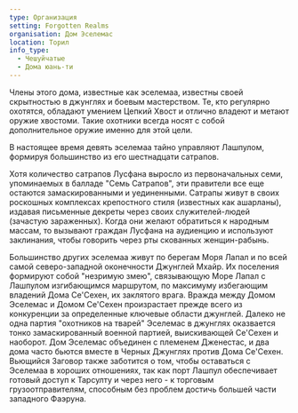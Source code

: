 ```yaml
---
type: Организация
setting: Forgotten Realms
organisation: Дом Эселемас
location: Торил
info_type:
  - Чешуйчатые
  - Дома юань-ти
---
```


Члены этого дома, известные как эселемаа, известны своей скрытностью в джунглях и боевым мастерством. Те, кто регулярно охотятся, обладают умением Цепкий Хвост и отлично владеют и метают оружие хвостоми. Такие охотники всегда носят с собой дополнительное оружие именно для этой цели.

В настоящее время девять эселемаа тайно управляют Лашпулом, формируя большинство из его шестнадцати сатрапов.

Хотя количество сатрапов Лусфана выросло из первоначальных семи, упоминаемых в балладе "Семь Сатрапов", эти правители все еще остаются замаскированными и уединенными. Сатрапы живут в своих роскошных комплексах крепостного стиля (известных как ашарланы), издавая письменные декреты через своих служителей-людей (зачастую зараженных). Когда они желают обратиться к народным массам, то вызывают граждан Лусфана на аудиенцию и используют заклинания, чтобы говорить через рты скованных женщин-рабынь.

Большинство других эселемаа живут по берегам Моря Лапал и по всей самой северо-западной оконечности Джунглей Мхайр. Их поселения формируют собой "незримую змею", связывающую Море Лапал с Лашпулом изгибающимся маршрутом, по максимуму избегающим владений Дома Се'Сехен, их заклятого врага. Вражда между Домом Эселемас и Домом Се'Сехен произрастает прежде всего из конкуренции за определенные ключевые области джунглей. Далеко не одна партия "охотников на тварей" Эселемас в джунглях оказвается тонко замаскированный военной партией, выискивающей Се'Сехен и наоборот. Дом Эселемас объединен с племенем Дженестас, и два дома часто бьются вместе в Черных Джунглях против Дома Се'Сехен. Вьющийся Заговор также заботится о том, чтобы оставаться с Эселемаа в хороших отношениях, так как порт Лашпул обеспечивает готовый доступ к Тарсулту и через него - к торговым грузоотправителям, способным без проблем достичь большей части западного Фаэруна.